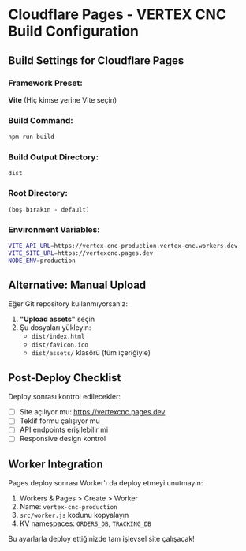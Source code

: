 # Cloudflare Pages - VERTEX CNC Build Configuration

## Build Settings for Cloudflare Pages

### Framework Preset: 
**Vite** (Hiç kimse yerine Vite seçin)

### Build Command:
```bash
npm run build
```

### Build Output Directory:
```
dist
```

### Root Directory:
```
(boş bırakın - default)
```

### Environment Variables:
```bash
VITE_API_URL=https://vertex-cnc-production.vertex-cnc.workers.dev
VITE_SITE_URL=https://vertexcnc.pages.dev
NODE_ENV=production
```

## Alternative: Manual Upload

Eğer Git repository kullanmıyorsanız:

1. **"Upload assets"** seçin
2. Şu dosyaları yükleyin:
   - `dist/index.html`
   - `dist/favicon.ico`
   - `dist/assets/` klasörü (tüm içeriğiyle)

## Post-Deploy Checklist

Deploy sonrası kontrol edilecekler:

- [ ] Site açılıyor mu: https://vertexcnc.pages.dev
- [ ] Teklif formu çalışıyor mu
- [ ] API endpoints erişilebilir mi
- [ ] Responsive design kontrol

## Worker Integration

Pages deploy sonrası Worker'ı da deploy etmeyi unutmayın:

1. Workers & Pages > Create > Worker
2. Name: `vertex-cnc-production`
3. `src/worker.js` kodunu kopyalayın
4. KV namespaces: `ORDERS_DB`, `TRACKING_DB`

Bu ayarlarla deploy ettiğinizde tam işlevsel site çalışacak!
